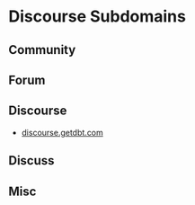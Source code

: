 # Discourse Subdomains

## Community

## Forum

## Discourse

- [discourse.getdbt.com](https://discourse.getdbt.com/)

## Discuss



## Misc
